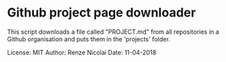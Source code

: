 # Github project page downloader
This script downloads a file called "PROJECT.md" from all repositories in a Github organisation and puts them in the 'projects' folder.

License: MIT
Author: Renze Nicolai
Date: 11-04-2018